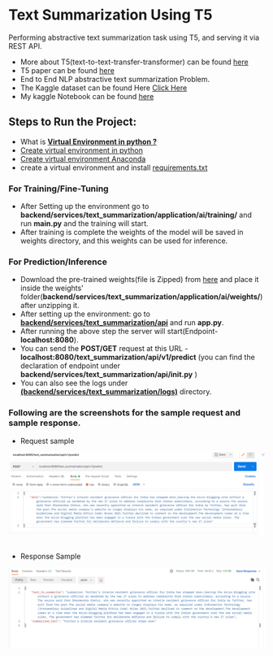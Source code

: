 # Text Summarization Using T5
Performing abstractive text summarization task using T5, and serving it via REST API.

- More about T5(text-to-text-transfer-transformer) can be found [here](https://huggingface.co/transformers/model_doc/t5.html)
- T5 paper can be found [here](https://github.com/R-aryan/Text-Summarization-Using-T5/blob/develop/msc/t5_paper.pdf)
- End to End NLP  abstractive text summarization Problem.
- The Kaggle dataset can be found Here [Click Here](https://www.kaggle.com/sunnysai12345/news-summary)
- My kaggle Notebook can be found [here](https://www.kaggle.com/raryan/t5-abstractive-text-summarization)


## Steps to Run the Project:
- What is [**Virtual Environment in python ?**](https://www.geeksforgeeks.org/python-virtual-environment/)
- [Create virtual environment in python](https://www.geeksforgeeks.org/creating-python-virtual-environment-windows-linux/)
- [Create virtual environment Anaconda](https://www.geeksforgeeks.org/set-up-virtual-environment-for-python-using-anaconda/)
- create a virtual environment and install [requirements.txt](https://github.com/R-aryan/Text-Summarization-Using-T5/blob/develop/requirements.txt)


### For Training/Fine-Tuning
- After Setting up the environment go to **backend/services/text_summarization/application/ai/training/** and run **main.py** and the training will start.
- After training is complete the weights of the model will be saved in weights directory, and this weights can be used for inference.


### For Prediction/Inference
- Download the pre-trained weights(file is Zipped) from [here](https://drive.google.com/drive/folders/1l0oejWlLIEYDOsjahVNMN31JgNeFIzfl?usp=sharing) and place it inside the weights' folder(**backend/services/text_summarization/application/ai/weights/**) after unzipping it.
- After setting up the environment: go to [**backend/services/text_summarization/api**](https://github.com/R-aryan/Text-Summarization-Using-T5/tree/main/backend/services/text_summarization/api) and run **app.py**.
- After running the above step the server will start(Endpoint- **localhost:8080**).  
- You can send the **POST/GET** request at this URL - **localhost:8080/text_summarization/api/v1/predict** (you can find the declaration of endpoint under **backend/services/text_summarization/api/__init__.py** )
- You can also see the logs under [**(backend/services/text_summarization/logs)**](https://github.com/R-aryan/Text-Summarization-Using-T5/tree/main/backend/services/text_summarization/logs) directory.

### Following are the screenshots for the sample **request** and sample **response.**

- Request sample

![Sample request](https://github.com/R-aryan/Text-Summarization-Using-T5/blob/main/msc/sample_request.png)
  <br>
  <br>
- Response Sample

![Sample response](https://github.com/R-aryan/Text-Summarization-Using-T5/blob/main/msc/sample_response.png)
